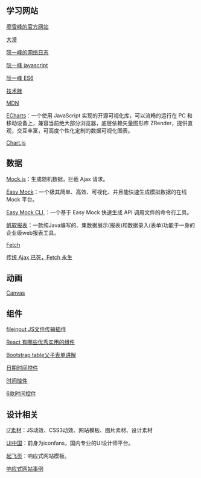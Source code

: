 ## 学习网站

[廖雪峰的官方网站](http://www.liaoxuefeng.com)

[大漠](https://www.w3cplus.com/blogs/airen)

[阮一峰的网络日志](http://www.ruanyifeng.com/blog/)

[阮一峰 javascript](http://javascript.ruanyifeng.com/)

[阮一峰 ES6](http://es6.ruanyifeng.com/)

[技术胖](http://jspang.com/  )

[MDN](https://developer.mozilla.org/zh-CN/)

[ECharts](http://echarts.baidu.com/index.html)：一个使用 JavaScript 实现的开源可视化库，可以流畅的运行在 PC 和移动设备上，兼容当前绝大部分浏览器，底层依赖矢量图形库 ZRender，提供直观，交互丰富，可高度个性化定制的数据可视化图表。

[Chart.js](http://www.bootcss.com/p/chart.js/docs/)

## 数据

[Mock.js](http://mockjs.com/)：生成随机数据，拦截 Ajax 请求。

[Easy Mock](https://www.easy-mock.com)：一个极其简单、高效、可视化、并且能快速生成模拟数据的在线 Mock 平台。

[Easy Mock CLI ](https://easy-mock.github.io/easy-mock-cli/#/) ：一个基于 Easy Mock 快速生成 API 调用文件的命令行工具。

[帆软报表](http://www.finereport.com/ )：一款纯Java编写的、集数据展示(报表)和数据录入(表单)功能于一身的企业级web报表工具。

[ Fetch](https://developer.mozilla.org/zh-CN/docs/Web/API/GlobalFetch/fetch)

[传统 Ajax 已死，Fetch 永生](http://www.tuicool.com/articles/yqyiYjR)



## 动画
[Canvas](https://developer.mozilla.org/zh-CN/docs/Web/API/Canvas_API/Tutorial)


## 组件

[fileinput  JS文件传输插件](http://www.cnblogs.com/landeanfen/p/5007400.html)

[React 有哪些优秀实用的组件](https://www.zhihu.com/question/39452825)

[Bootstrap table父子表单讲解](http://www.it165.net/pro/html/201511/57151.html)


[日期时间控件](http://tarruda.github.io/bootstrap-datetimepicker/)

[时间控件](http://www.uedsc.com/bootstrap-timepicker.html)

[6款时间控件](http://classfoo.com/ccby/article/TZ79bVq#sec_bqeFeKD  )

## 设计相关

[I7素材](http://www.17sucai.com)：JS动效、CSS3动效、网站模板、图片素材、设计素材

[UI中国](https://www.ui.cn/)：前身为iconfans，国内专业的UI设计师平台。

[起飞页](http://www.qifeiye.com/ )：响应式网站模板。

[响应式网站事例](http://mediaqueri.es/)